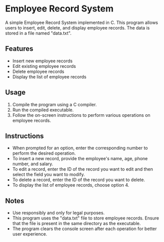 # Employee Record System

A simple Employee Record System implemented in C. This program allows users to insert, edit, delete, and display employee records. The data is stored in a file named "data.txt".

## Features

- Insert new employee records
- Edit existing employee records
- Delete employee records
- Display the list of employee records

## Usage

1. Compile the program using a C compiler.
2. Run the compiled executable.
3. Follow the on-screen instructions to perform various operations on employee records.

## Instructions

- When prompted for an option, enter the corresponding number to perform the desired operation.
- To insert a new record, provide the employee's name, age, phone number, and salary.
- To edit a record, enter the ID of the record you want to edit and then select the field you want to modify.
- To delete a record, enter the ID of the record you want to delete.
- To display the list of employee records, choose option 4.

## Notes

- Use responsibly and only for legal purposes.
- This program uses the "data.txt" file to store employee records. Ensure that the file is present in the same directory as the executable.
- The program clears the console screen after each operation for better user experience.

